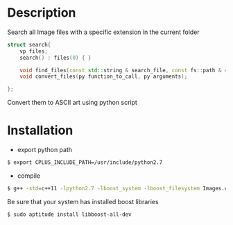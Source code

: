 # Description

Search all Image files with a specific extension in the current folder

```cpp
struct search{
	vp files;
	search() : files(0) { }

	void find_files(const std::string & search_file, const fs::path & = fs::current_path());
	void convert_files(py function_to_call, py arguments);

};
```
Convert them to ASCII art using python script

# Installation

- export python path

```sh
$ export CPLUS_INCLUDE_PATH=/usr/include/python2.7
```
- compile 

```sh
$ g++ -std=c++11 -lpython2.7 -lboost_system -lboost_filesystem Images.cpp -o converter
```

Be sure that your system has installed boost libraries

```sh
$ sudo aptitude install libboost-all-dev
```
